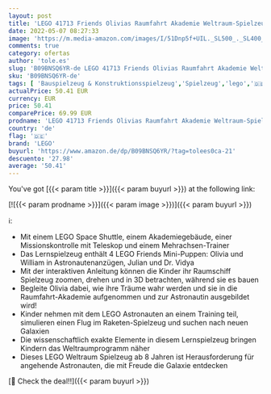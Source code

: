 ```yaml
---
layout: post
title: 'LEGO 41713 Friends Olivias Raumfahrt Akademie Weltraum-Spielzeug mit Raumschiff Space Shuttle und Astronauten-Figuren  Lernspielzeug ab 8 Jahre'
date: 2022-05-07 08:27:33
image: 'https://m.media-amazon.com/images/I/51Dnp5f+UIL._SL500_._SL400_.jpg'
comments: true
category: ofertas
author: 'tole.es'
slug: 'B09BNSQ6YR-de LEGO 41713 Friends Olivias Raumfahrt Akademie Weltraum-...'
sku: 'B09BNSQ6YR-de'
tags: [ 'Bauspielzeug & Konstruktionsspielzeug','Spielzeug','lego','🇩🇪', ]
actualPrice: 50.41 EUR
currency: EUR
price: 50.41
comparePrice: 69.99 EUR
prodname: 'LEGO 41713 Friends Olivias Raumfahrt Akademie Weltraum-Spielzeug mit Raumschiff Space Shuttle und Astronauten-Figuren  Lernspielzeug ab 8 Jahre'
country: 'de'
flag: '🇩🇪'
brand: 'LEGO'
buyurl: 'https://www.amazon.de/dp/B09BNSQ6YR/?tag=tolees0ca-21'
descuento: '27.98'
average: '50.41'
---
```


You've got [{{< param title >}}]({{< param buyurl >}}) at the following link:

[![{{< param prodname >}}]({{< param image >}})]({{< param buyurl >}})

ℹ️:

- Mit einem LEGO Space Shuttle, einem Akademiegebäude, einer Missionskontrolle mit Teleskop und einem Mehrachsen-Trainer
- Das Lernspielzeug enthält 4 LEGO Friends Mini-Puppen: Olivia und William in Astronautenanzügen, Julian und Dr. Vidya
- Mit der interaktiven Anleitung können die Kinder ihr Raumschiff Spielzeug zoomen, drehen und in 3D betrachten, während sie es bauen
- Begleite Olivia dabei, wie ihre Träume wahr werden und sie in die Raumfahrt-Akademie aufgenommen und zur Astronautin ausgebildet wird!
- Kinder nehmen mit dem LEGO Astronauten an einem Training teil, simulieren einen Flug im Raketen-Spielzeug und suchen nach neuen Galaxien
- Die wissenschaftlich exakte Elemente in diesem Lernspielzeug bringen Kindern das Weltraumprogramm näher
- Dieses LEGO Weltraum Spielzeug ab 8 Jahren ist Herausforderung für angehende Astronauten, die mit Freude die Galaxie entdecken

[🛒 Check the deal!!]({{< param buyurl >}})
